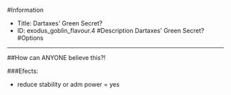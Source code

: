 #Information
 - Title: Dartaxes' Green Secret?
 - ID: exodus_goblin_flavour.4
#Description
Dartaxes' Green Secret?
#Options

___
##How can ANYONE believe this?!

###Efects:<ul><li>reduce stability or adm power = yes</li></ul>
